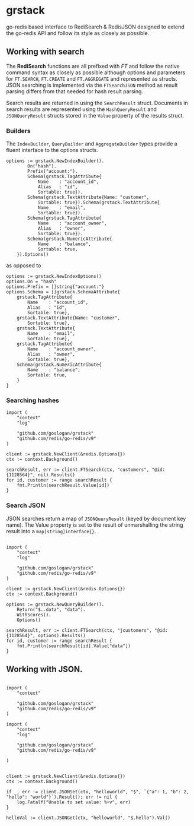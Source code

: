 # grstack

go-redis based interface to RediSearch & RedisJSON designed to extend the go-redis
API and follow its style as closely as possible.


## Working with search

The **RediSearch** functions are all prefixed with _FT_ and follow the native command syntax as closely as possible although options and parameters for `FT.SEARCH`, `FT.CREATE` and `FT.AGGREGATE` and represented as structs. JSON searching is implemented via the `FTSearchJSON` method as result parsing differs from that needed for hash result parsing. 

Search results are returned in using the `SearchResult` struct. Documents in search results are represented using the `HashQueryResult` and `JSONQueryResult` structs stored in the `Value` property of the results struct.

### Builders

The `IndexBuilder`, `QueryBuilder` and `AggregateBuilder` types provide a fluent interface to the options structs.

```
options := grstack.NewIndexBuilder().
        On("hash").
		Prefix("account:").
		Schema(grstack.TagAttribute{
			Name    : "account_id",
			Alias   : "id",
			Sortable: true}).
        Schema(grstack.TextAttribute{Name: "customer",
		    Sortable: true}).Schema(grstack.TextAttribute{
		    Name    : "email",
		    Sortable: true}).
        Schema(grstack.TagAttribute{
		    Name    : "account_owner",
		    Alias   : "owner",
		    Sortable: true}).
        Schema(grstack.NumericAttribute{
		    Name    : "balance",
		    Sortable: true,
	}).Options()

```

as opposed to


```
options := grstack.NewIndexOptions()
options.On = "hash"
options.Prefix = []string{"account:"}
options.Schema = []grstack.SchemaAttribute{
	grstack.TagAttribute{
		Name    : "account_id",
		Alias   : "id",
		Sortable: true},
    grstack.TextAttribute{Name: "customer",
		Sortable: true},
	grstack.TextAttribute{
		Name    : "email",
		Sortable: true},
    grstack.TagAttribute{
		Name    : "account_owner",
		Alias   : "owner",
		Sortable: true},
	Schema(grstack.NumericAttribute{
		Name    : "balance",
		Sortable: true,
	}
}
```

### Searching hashes

```
import (
	"context"
	"log"

	"github.com/goslogan/grstack"
	"github.com/redis/go-redis/v9"
)

client := grstack.NewClient(&redis.Options{})
ctx := context.Background()

searchResult, err := client.FTSearch(ctx, "customers", "@id:{1128564}", nil).Results()
for id, customer := range searchResult {
	fmt.Println(searchResult.Value[id])
}

```

### Search JSON

JSON searches return a map of `JSONQueryResult`  (keyed by document key name). The Value property is set to the 
result of unmarshalling the string result into a `map[string]interface{}`. 

```

import (
	"context"
	"log"

	"github.com/goslogan/grstack"
	"github.com/redis/go-redis/v9"
)

client := grstack.NewClient(&redis.Options{})
ctx := context.Background()

options := grstack.NewQueryBuilder().
	Return("$..data", "data").
	WithScores().
	Options()

searchResult, err := client.FTSearch(ctx, "jcustomers", "@id:{1128564}", options).Results()
for id, customer := range searchResult {
	fmt.Println(searchResult[id].Value["data"])
}

```

## Working with JSON.


```

import (
	"context"

	"github.com/goslogan/grstack"
	"github.com/redis/go-redis/v9"
)

import (
	"context"
    "log"

    "github.com/goslogan/grstack" 
	"github.com/redis/go-redis/v9"
    
)


client := grstack.NewClient(&redis.Options{})
ctx := context.Background()

if _, err := client.JSONSet(ctx, "helloworld", "$", `{"a": 1, "b": 2, "hello": "world"}`).Result(); err != nil {
    log.Fatalf("Unable to set value: %+v", err)
}

helloVal := client.JSONGet(ctx, "helloworld", "$.hello").Val()


```